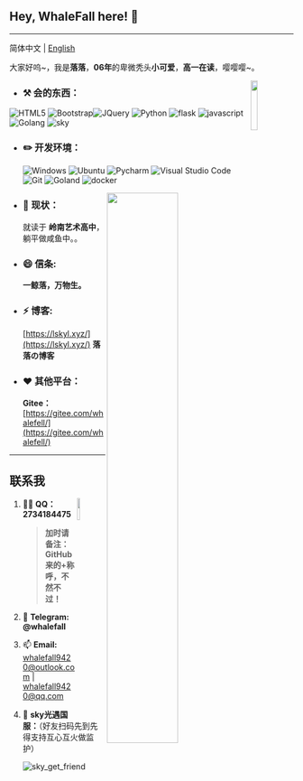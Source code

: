 ## Hey, WhaleFall here! :wave: 

----

简体中文 | [English]()

大家好呜~，我是**落落**，**06年**的卑微秃头**小可爱**，**高一在读**，嘤嘤嘤~。

<img src="https://q1.qlogo.cn/g?b=qq&nk=2734184475&s=640" width="15%" hight="15%" align='right' />

-  ### :hammer_and_pick: **会的东西：**

  ![HTML5](https://img.shields.io/badge/-HTML5-E34F26?style=flat-square&logo=html5&logoColor=white) ![Bootstrap](https://img.shields.io/badge/-Bootstrap-563D7C?style=flat-square&logo=bootstrap&logoColor=white)![JQuery](https://img.shields.io/badge/-JQuery-blue?style=flat-square&logo=jquery&logoColor=white) ![Python](https://img.shields.io/badge/-Python-3776AB?style=flat-square&logo=Python&logoColor=white) ![flask](https://img.shields.io/badge/-Flask-3776AB?style=flat-square&logo=flask&logoColor=white) ![javascript](https://img.shields.io/badge/-JavaScript-3776AB?style=flat-square&logo=javascript&logoColor=white) ![Golang](https://img.shields.io/badge/-Golang-3776AB?style=flat-square&logo=go&logoColor=white) ![sky](https://img.shields.io/badge/-光遇-3776AB?style=flat-square&logo=sky&logoColor=white)

- ### :pencil2: **开发环境：**

  ![Windows](https://img.shields.io/badge/-Windows_10-0078D6?style=flat-square&logo=windows&logoColor=white) ![Ubuntu](https://img.shields.io/badge/-Ubuntu-262577?style=flat-square&logo=Ubuntu&logoColor=white) ![Pycharm](https://img.shields.io/badge/-Pycharm-007ACC?style=flat-square&logo=Pycharm&logoColor=white) ![Visual Studio Code](https://img.shields.io/badge/-Visual_Studio_Code-007ACC?style=flat-square&logo=visual-studio-code&logoColor=white) ![Git](https://img.shields.io/badge/-Git-F05032?style=flat-square&logo=git&logoColor=white) ![Goland](https://img.shields.io/badge/-Goland-0078D6?style=flat-square&logo=Goland&logoColor=white) ![docker](https://img.shields.io/badge/-docker-0078D6?style=flat-square&logo=docker&logoColor=white)

[<img align="right" width="50%" src="https://github-readme-stats-ouuan.vercel.app/api?username=whalefell&theme=dark&show_icons=true">](https://skyxinye.xyz)

- ### :seedling: **现状：**

  就读于 **岭南艺术高中**，躺平做咸鱼中。。
  
<!--

<img src="https://cdn.jsdelivr.net/gh/AdminWhaleFall/Pic@master/img/20220102023708.jpg" style="zoom:33%" align='left' />
[<img align="right" width="50%" src="https://github-readme-stats-ouuan.vercel.app/api?username=adminwhalefall&theme=dark&show_icons=true">](https://skyxinye.xyz)
 <img src="https://q1.qlogo.cn/g?b=qq&nk=2734184475&s=640" width="10%" hight="10%" align='right' />

-->

  
- ### 😄 **信条:** 

  **一鲸落，万物生。**

- ### ⚡ **博客:** 

  [https://lskyl.xyz/](https://lskyl.xyz/) **落落の博客**

- ### ❤ **其他平台：**

  **Gitee：** [https://gitee.com/whalefell/](https://gitee.com/whalefell/)

---

## 联系我
<img src="https://q1.qlogo.cn/g?b=qq&nk=2734184475&s=640" width="10%" hight="10%" align='right' />

1. :man_scientist: **QQ：** **2734184475**

   > **加时请备注：GitHub 来的+称呼，不然不过！**

2. 💬 **Telegram: @whalefall**

3. 📫 **Email:** whalefall9420@outlook.com | whalefall9420@qq.com

4. 💨 **sky光遇国服：**（好友扫码先到先得支持互心互火做监护）

   ![sky_get_friend](https://cdn.jsdelivr.net/gh/AdminWhaleFall/Pic@master/img/20220102024602.jpg)

